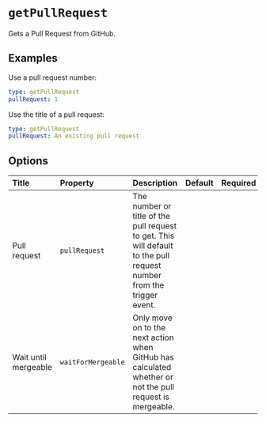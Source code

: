 <!--
  /!\ WARNING /!\
  This file's content is auto-generated, do NOT edit!
  All changes will be undone.
-->

# `getPullRequest`

Gets a Pull Request from GitHub.

## Examples

Use a pull request number:

```yaml
type: getPullRequest
pullRequest: 1
```

Use the title of a pull request:

```yaml
type: getPullRequest
pullRequest: An existing pull request
```

## Options

| Title | Property | Description | Default | Required |
| :---- | :--- | :---------- | :------ | :------- |
| Pull request | `pullRequest` | The number or title of the pull request to get. This will default to the pull request number from the trigger event. |  |  |
| Wait until mergeable | `waitForMergeable` | Only move on to the next action when GitHub has calculated whether or not the pull request is mergeable. |  |  |

